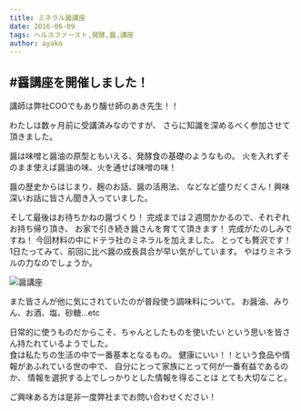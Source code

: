 ```yaml
---
title: ミネラル醤講座
date: 2016-06-09
tags: ヘルスファースト,発酵,醤,講座
author: ayako
---
```



#醤講座を開催しました！
---

講師は弊社COOでもあり醸せ師のあき先生！！

わたしは数ヶ月前に受講済みなのですが、
さらに知識を深めるべく参加させて頂きました。

醤は味噌と醤油の原型ともいえる、発酵食の基礎のようなもの。
火を入れずそのまま使えば醤油の味、火を通せば味噌の味！
<br>

醤の歴史からはじまり、麹のお話、醤の活用法、
などなど盛りだくさん！興味深いお話に皆さん聞き入っていました。
<br>


そして最後はお待ちかねの醤づくり！
完成までは２週間かかるので、それぞれお持ち帰り頂き、
お家で引き続き醤さんを育てて頂きます！
完成がたのしみですね！
今回材料の中にドテラ社のミネラルを加えました。
とっても贅沢です！
1日たってみて、前回に比べ醤の成長具合が早い気がしています。
やはりミネラルの力なのでしょうか。

![醤講座](./2016/0610_hisio_seminar/hisio.jpeg)
<br>

また皆さんが他に気にされていたのが普段使う調味料について。
お醤油、みりん、お酒、塩、砂糖...etc

日常的に使うものだからこそ、ちゃんとしたものを使いたい
という思いを皆さん持たれているようでした。
<br>
食は私たちの生活の中で一番基本となるもの。
健康にいい！！という食品や情報があふれている世の中で、
自分にとって家族にとって何が一番有益であるのか、
情報を選択する上でしっかりとした情報を得ることは
とても大切なこと。

ご興味ある方は是非一度弊社までお問い合わせください！





